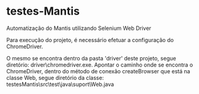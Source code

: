 # testes-Mantis
Automatização do Mantis utilizando Selenium Web Driver

Para execução do projeto, é  necessário  efetuar a configuração do ChromeDriver.

O mesmo se encontra dentro da pasta 'driver' deste projeto, segue diretório: driver\chromedriver.exe.
Apontar o caminho onde se encontra o ChromeDriver, dentro do método de conexão createBrowser que está na classe Web, segue diretório da classe: testesMantis\src\test\java\suport\Web.java


